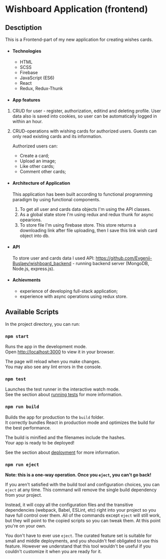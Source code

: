 # Wishboard Application (frontend)

## Desctiption

This is a Frontend-part of my new application for creating wishes cards.

- #### Technologies
  - HTML
  - SCSS
  - Firebase
  - JavaScript (ES6)
  - React
  - Redux, Redux-Thunk

* #### App features

1. CRUD for user - register, authorization, editind and deleting profile. User data also is saved into cookies, so user can be automatically logged in within an hour.

2. CRUD-operations with wishing cards for authorized users. Guests can only read existing cards and its information.

    Authorized users can:

    - Create a card;
    - Upload an image;
    - Like other cards;
    - Comment other cards;

* #### Architecture of Application

  This application has been built according to functional programming paradigm by using functional components.

  1. To get all user and cards data objects I'm using the API classes.
  2. As a global state store I'm using redux and redux thunk for async opearions.
  3. To store file I'm using firebase store. This store returns a downloading link after file uploading, then I save this link wish card object into db.

- #### API

  To store user and cards data I used API: https://github.com/Evgenii-Buslaev/wishboard_backend - running backend server (MongoDB, Node.js, express.js).

- #### Achievments

  - experience of developing full-stack application;
  - experience with async operations using redux store.

## Available Scripts

In the project directory, you can run:

### `npm start`

Runs the app in the development mode.\
Open [http://localhost:3000](http://localhost:3000) to view it in your browser.

The page will reload when you make changes.\
You may also see any lint errors in the console.

### `npm test`

Launches the test runner in the interactive watch mode.\
See the section about [running tests](https://facebook.github.io/create-react-app/docs/running-tests) for more information.

### `npm run build`

Builds the app for production to the `build` folder.\
It correctly bundles React in production mode and optimizes the build for the best performance.

The build is minified and the filenames include the hashes.\
Your app is ready to be deployed!

See the section about [deployment](https://facebook.github.io/create-react-app/docs/deployment) for more information.

### `npm run eject`

**Note: this is a one-way operation. Once you `eject`, you can't go back!**

If you aren't satisfied with the build tool and configuration choices, you can `eject` at any time. This command will remove the single build dependency from your project.

Instead, it will copy all the configuration files and the transitive dependencies (webpack, Babel, ESLint, etc) right into your project so you have full control over them. All of the commands except `eject` will still work, but they will point to the copied scripts so you can tweak them. At this point you're on your own.

You don't have to ever use `eject`. The curated feature set is suitable for small and middle deployments, and you shouldn't feel obligated to use this feature. However we understand that this tool wouldn't be useful if you couldn't customize it when you are ready for it.
